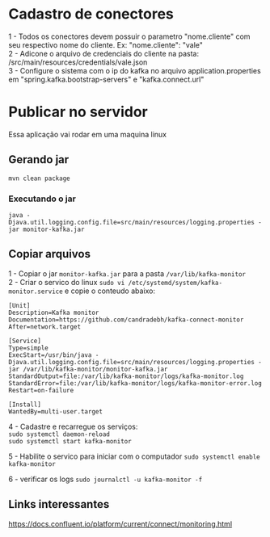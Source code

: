 # Cadastro de conectores

1 - Todos os conectores devem possuir o parametro "nome.cliente" com seu respectivo nome do cliente. Ex: "nome.cliente": "vale" <br>
2 - Adicone o arquivo de credenciais do cliente na pasta: /src/main/resources/credentials/vale.json <br>
3 - Configure o sistema com o ip do kafka no arquivo application.properties em "spring.kafka.bootstrap-servers" e "kafka.connect.url" <br>


# Publicar no servidor
Essa aplicação vai rodar em uma maquina linux

## Gerando jar 
`mvn clean package`

### Executando o jar
`java -Djava.util.logging.config.file=src/main/resources/logging.properties -jar monitor-kafka.jar`

## Copiar arquivos
1 - Copiar o jar `monitor-kafka.jar` para a pasta `/var/lib/kafka-monitor` <br>
2 - Criar o servico do linux `sudo vi /etc/systemd/system/kafka-monitor.service` e copie o conteudo abaixo: <br>

```
[Unit]
Description=Kafka monitor
Documentation=https://github.com/candradebh/kafka-connect-monitor
After=network.target

[Service]
Type=simple
ExecStart=/usr/bin/java -Djava.util.logging.config.file=src/main/resources/logging.properties -jar /var/lib/kafka-monitor/monitor-kafka.jar
StandardOutput=file:/var/lib/kafka-monitor/logs/kafka-monitor.log
StandardError=file:/var/lib/kafka-monitor/logs/kafka-monitor-error.log
Restart=on-failure

[Install]
WantedBy=multi-user.target
```

4 - Cadastre e recarregue os serviços:<br>
`sudo systemctl daemon-reload` <br>
`sudo systemctl start kafka-monitor` <br>

5 - Habilite o servico para iniciar com o computador `sudo systemctl enable kafka-monitor`<br>

6 - verificar os logs `sudo journalctl -u kafka-monitor -f` <br> 





## Links interessantes
https://docs.confluent.io/platform/current/connect/monitoring.html